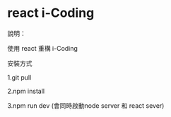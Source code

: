 # react i-Coding
說明：

使用 react 重構 i-Coding


安裝方式

1.git pull

2.npm install

3.npm run dev (會同時啟動node server 和 react sever)